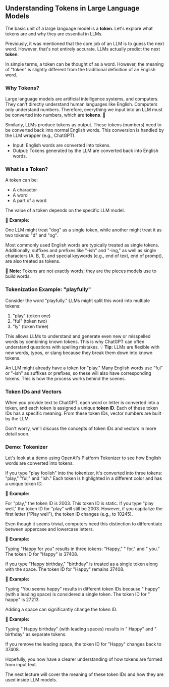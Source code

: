 ## Understanding Tokens in Large Language Models

The basic unit of a large language model is a **token**. Let's explore what tokens are and why they are essential in LLMs.

Previously, it was mentioned that the core job of an LLM is to guess the next word. However, that's not entirely accurate. LLMs actually predict the next **token**.

In simple terms, a token can be thought of as a word. However, the meaning of "token" is slightly different from the traditional definition of an English word.

### Why Tokens?

Large language models are artificial intelligence systems, and computers. They can't directly understand human languages like English. Computers only understand numbers. Therefore, everything we input into an LLM must be converted into numbers, which are **tokens**. 🔢

Similarly, LLMs produce tokens as output. These tokens (numbers) need to be converted back into normal English words. This conversion is handled by the LLM wrapper (e.g., ChatGPT).

*   Input: English words are converted into tokens.
*   Output: Tokens generated by the LLM are converted back into English words.

### What is a Token?

A token can be:

*   A character
*   A word
*   A part of a word

The value of a token depends on the specific LLM model.

📌 **Example:**

One LLM might treat "dog" as a single token, while another might treat it as two tokens: "d" and "og".

Most commonly used English words are typically treated as single tokens. Additionally, suffixes and prefixes like "-ish" and "-ing," as well as single characters (A, B, 1), and special keywords (e.g., end of text, end of prompt), are also treated as tokens.

📝 **Note:** Tokens are not exactly words; they are the pieces models use to build words.

### Tokenization Example: "playfully"

Consider the word "playfully." LLMs might split this word into multiple tokens:

1.  "play" (token one)
2.  "ful" (token two)
3.  "ly" (token three)

This allows LLMs to understand and generate even new or misspelled words by combining known tokens. This is why ChatGPT can often understand questions with spelling mistakes. 💡 **Tip:** LLMs are flexible with new words, typos, or slang because they break them down into known tokens.

An LLM might already have a token for "play." Many English words use "ful" or "-ish" as suffixes or prefixes, so these will also have corresponding tokens. This is how the process works behind the scenes.

### Token IDs and Vectors

When you provide text to ChatGPT, each word or letter is converted into a token, and each token is assigned a unique **token ID**. Each of these token IDs has a specific meaning. From these token IDs, vector numbers are built by the LLM.

Don't worry, we'll discuss the concepts of token IDs and vectors in more detail soon.

### Demo: Tokenizer

Let's look at a demo using OpenAI's Platform Tokenizer to see how English words are converted into tokens.

If you type "play foolish" into the tokenizer, it's converted into three tokens: "play," "ful," and "ish." Each token is highlighted in a different color and has a unique token ID.

📌 **Example:**

For "play," the token ID is 2003. This token ID is static. If you type "play well," the token ID for "play" will still be 2003. However, if you capitalize the first letter ("Play well"), the token ID changes (e.g., to 10245).

Even though it seems trivial, computers need this distinction to differentiate between uppercase and lowercase letters.

📌 **Example:**

Typing "Happy for you" results in three tokens: "Happy," " for," and " you." The token ID for "Happy" is 37408.

If you type "Happy birthday," "birthday" is treated as a single token along with the space. The token ID for "Happy" remains 37408.

📌 **Example:**

Typing "You seems happy" results in different token IDs because " happy" (with a leading space) is considered a single token. The token ID for " happy" is 27213.

Adding a space can significantly change the token ID.

📌 **Example:**

Typing " Happy birthday" (with leading spaces) results in " Happy" and " birthday" as separate tokens.

If you remove the leading space, the token ID for "Happy" changes back to 37408.

Hopefully, you now have a clearer understanding of how tokens are formed from input text.

The next lecture will cover the meaning of these token IDs and how they are used inside LLM models.
